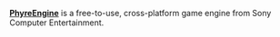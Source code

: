 [**PhyreEngine**](https://en.wikipedia.org/wiki/PhyreEngine) is a free-to-use, cross-platform game engine from Sony Computer Entertainment.
